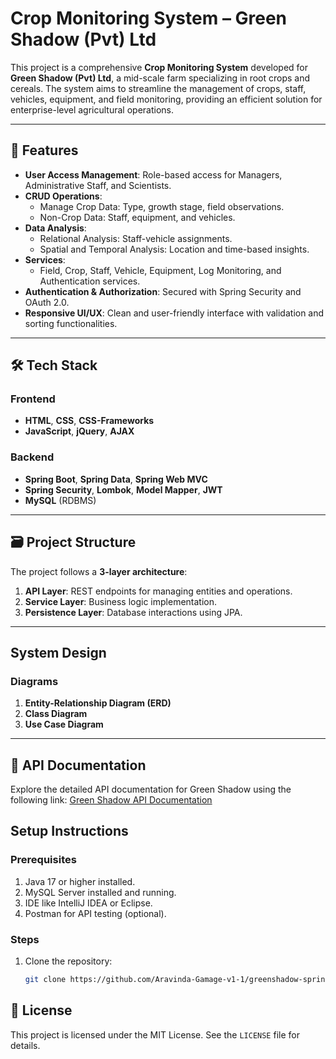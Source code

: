 # Crop Monitoring System – Green Shadow (Pvt) Ltd

This project is a comprehensive **Crop Monitoring System** developed for **Green Shadow (Pvt) Ltd**, a mid-scale farm specializing in root crops and cereals. The system aims to streamline the management of crops, staff, vehicles, equipment, and field monitoring, providing an efficient solution for enterprise-level agricultural operations.

---

## 🚀 Features

- **User Access Management**: Role-based access for Managers, Administrative Staff, and Scientists.
- **CRUD Operations**:
    - Manage Crop Data: Type, growth stage, field observations.
    - Non-Crop Data: Staff, equipment, and vehicles.
- **Data Analysis**:
    - Relational Analysis: Staff-vehicle assignments.
    - Spatial and Temporal Analysis: Location and time-based insights.
- **Services**:
    - Field, Crop, Staff, Vehicle, Equipment, Log Monitoring, and Authentication services.
- **Authentication & Authorization**: Secured with Spring Security and OAuth 2.0.
- **Responsive UI/UX**: Clean and user-friendly interface with validation and sorting functionalities.

---

## 🛠️ Tech Stack

### Frontend
- **HTML**, **CSS**, **CSS-Frameworks**
- **JavaScript**, **jQuery**, **AJAX**

### Backend
- **Spring Boot**, **Spring Data**, **Spring Web MVC**
- **Spring Security**, **Lombok**, **Model Mapper**, **JWT**
- **MySQL** (RDBMS)

---

## 🗃️ Project Structure

The project follows a **3-layer architecture**:
1. **API Layer**: REST endpoints for managing entities and operations.
2. **Service Layer**: Business logic implementation.
3. **Persistence Layer**: Database interactions using JPA.

---

## System Design

### Diagrams
1. **Entity-Relationship Diagram (ERD)**
2. **Class Diagram**
3. **Use Case Diagram**

---
## 📑 API Documentation
Explore the detailed API documentation for Green Shadow using the following link:
[Green Shadow API Documentation](https://documenter.getpostman.com/view/36972880/2sAYBaApfA)

## Setup Instructions

### Prerequisites
1. Java 17 or higher installed.
2. MySQL Server installed and running.
3. IDE like IntelliJ IDEA or Eclipse.
4. Postman for API testing (optional).

### Steps
1. Clone the repository:
   ```bash
   git clone https://github.com/Aravinda-Gamage-v1-1/greenshadow-spring-boot.git

## 📃 License
This project is licensed under the MIT License. See the `LICENSE` file for details.
